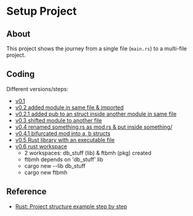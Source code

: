 # Setup Project

## About

This project shows the journey from a single file (`main.rs`) to a multi-file project.

## Coding

Different versions/steps:

- [v0.1](https://github.com/abhi3700/My_Learning-Rust/blob/b61d67426399c231b9d995fab078f91eff470b69/pro/setup_proj/src/main.rs)
- [v0.2 added module in same file & imported](https://github.com/abhi3700/My_Learning-Rust/blob/0bd6f7cb731868fa6d773a6537a3183a07accfea/pro/setup_proj/src/main.rs)
- [v0.2.1 added pub to an struct inside another module in same file](https://github.com/abhi3700/My_Learning-Rust/blob/b75b3d0465d3772bf1c9cf9f93259d8b3671c922/pro/setup_proj/src/main.rs)
- [v0.3 shifted module to another file](https://github.com/abhi3700/My_Learning-Rust/commit/31c2bc23e2605e432f831acb9aaf2a86de4381c4)
- [v0.4 renamed something.rs as mod.rs & put inside something/](https://github.com/abhi3700/My_Learning-Rust/commit/0b699966039a5a87b71338cef8d1d6d5285772af)
- [v0.4.1 bifurcated mod into a, b structs](https://github.com/abhi3700/My_Learning-Rust/commit/083d7a14a338e86d8a1fae17cf7746191ba0a547)
- [v0.5 Rust library with an executable file](https://github.com/abhi3700/My_Learning-Rust/commit/7f3efe239ddc418bc75ba71797fb6677d99d4527)
- [v0.6 rust workspace](https://github.com/abhi3700/My_Learning-Rust/commit/a18110710902f6cfe93393edc1587a7cfa3a90cc)
  - 2 workspaces: db_stuff (lib) & ftbmh (pkg) created
  - ftbmh depends on 'db_stuff' lib
  - cargo new --lib db_stuff
  - cargo new ftbmh

## Reference

- [Rust: Project structure example step by step](https://dev.to/ghost/rust-project-structure-example-step-by-step-3ee)
